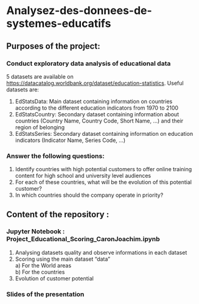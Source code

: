 # Analysez-des-donnees-de-systemes-educatifs

## Purposes of the project:
### Conduct exploratory data analysis of educational data
5 datasets are available on https://datacatalog.worldbank.org/dataset/education-statistics. Useful datasets are:
  1)	EdStatsData: Main dataset containing information on countries according to the different education indicators from 1970 to 2100
  2)	EdStatsCountry: Secondary dataset containing information about countries (Country Name, Country Code, Short Name, …) and their region of belonging
  3)	EdStatsSeries: Secondary dataset containing information on education indicators (Indicator Name, Series Code, ...)

### Answer the following questions:
  1) Identify countries with high potential customers to offer online training content for high school and university level audiences
  2) For each of these countries, what will be the evolution of this potential customer?
  3) In which countries should the company operate in priority?

## Content of the repository : 
### Jupyter Notebook : Project_Educational_Scoring_CaronJoachim.ipynb
  1)	Analysing datasets quality and observe informations in each dataset
  2)	Scoring using the main dataset “data”\
    a)	For the World areas\
    b)	For the countries
  3)	Evolution of customer potential

### Slides of the presentation
